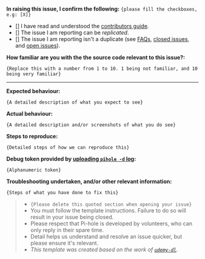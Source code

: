 **In raising this issue, I confirm the following:** `{please fill the checkboxes, e.g: [X]}`

- [] I have read and understood the [contributors guide](https://github.com/pi-hole/pi-hole/blob/master/CONTRIBUTING.md).
- [] The issue I am reporting can be *replicated*.
- [] The issue I am reporting isn't a duplicate (see [FAQs](https://github.com/pi-hole/pi-hole/wiki/FAQs), [closed issues](https://github.com/pi-hole/pi-hole/issues?utf8=%E2%9C%93&q=is%3Aissue%20is%3Aclosed%20), and [open issues](https://github.com/pi-hole/pi-hole/issues)).

**How familiar are you with the the source code relevant to this issue?:**

`{Replace this with a number from 1 to 10. 1 being not familiar, and 10 being very familiar}`

---
**Expected behaviour:**

`{A detailed description of what you expect to see}`

**Actual behaviour:**

`{A detailed description and/or screenshots of what you do see}`

**Steps to reproduce:**

`{Detailed steps of how we can reproduce this}`

**Debug token provided by [uploading `pihole -d` log](https://pi-hole.net/2016/11/07/crack-our-medical-tricorder-win-a-raspberry-pi-3/):**

`{Alphanumeric token}`

**Troubleshooting undertaken, and/or other relevant information:**

`{Steps of what you have done to fix this}`

> * `{Please delete this quoted section when opening your issue}`
> * You must follow the template instructions. Failure to do so will result in your issue being closed.
> * Please respect that Pi-hole is developed by volunteers, who can only reply in their spare time.
> * Detail helps us understand and resolve an issue quicker, but please ensure it's relevant.
> * _This template was created based on the work of [`udemy-dl`](https://github.com/nishad/udemy-dl/blob/master/LICENSE)._
